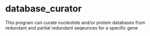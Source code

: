 # database_curator
This program can curate nucleotide and/or protein databases from redundant and partial redundant seqeunces for a specific gene
